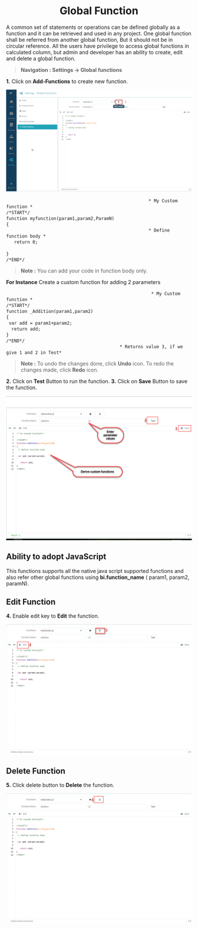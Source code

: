 <center><h1>Global Function</h1></center>

A common set of statements or operations can be defined globally as a function and it can be retrieved and used in any project. One global function shall be referred from another global function, But it should not be in circular reference.
All the users have privilege to access global functions in calculated column,  but admin and developer has an ability to create, edit and delete a global function.

>**Navigation :  Settings → Global functions** 

**1.** Click on **Add-Functions** to create new function.
 

![enter image description here](https://raw.githubusercontent.com/sv18042016/fp1/d9712e86a6881444e961d60dfc6aab30bf665172/images/func1.png)

```
                                                      * My Custom function *
/*START*/ 
function myfunction(param1,param2,ParamN)
{
                                                      * Define function body *  
   return 0;
   
}
/*END*/

```
> **Note :** You can add your code in function body only.


 **For Instance**  Create a custom function for adding 2 parameters

```
                                                       * My Custom function *
/*START*/ 
function _Addition(param1,param2)
{
 var add = param1+param2;  
  return add;
}
/*END*/
                                           * Returns value 3, if we give 1 and 2 in Test*
```

>  **Note :** To undo the changes done, click  **Undo** icon.  To redo the changes made, click  **Redo** icon.


**2.** Click on **Test** Button  to run the function.
**3.** Click on **Save** Button to save the function.



![enter image description here](https://raw.githubusercontent.com/sv18042016/fp1/2c15dfa03d8ed5eed5cdffdc1335c22ce759300c/images/global_functions.png)

## Ability to adopt JavaScript

This functions supports all the native java script supported functions and also refer other global functions using  **bi.function_name** ( param1, param2, paramN).

## Edit Function

**4.**  Enable edit key to **Edit** the function.

![enter image description here](https://raw.githubusercontent.com/sv18042016/fp1/733be26f2d58ffc41ec83bc979234243c5417a2e/images/edit_func.png)

## Delete Function

**5.** Click delete button to **Delete** the function.


![enter image description here](https://raw.githubusercontent.com/sv18042016/fp1/3e9f75a909b59664ffe91af0ad16c2c9859586cf/images/del_func.png)


<!--stackedit_data:
eyJoaXN0b3J5IjpbLTE0NDE4MzUwNzEsMTcxODM2NDUyNywtMz
AwNTQxNjI1LDExODY1NDM2NDksLTE1MjY1MDg3NCwxNDU0ODcw
MDgsLTExMzMxNjM1OTYsNTc4NDkyMDgzLDY1OTY5MzEyNywxNj
UwNTMyNzYxXX0=
-->
